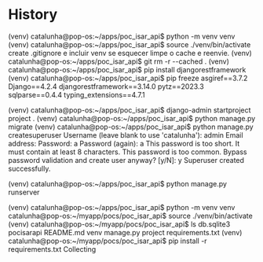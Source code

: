 
# History
(venv) catalunha@pop-os:~/apps/poc_isar_api$ python -m venv venv
(venv) catalunha@pop-os:~/apps/poc_isar_api$ source ./venv/bin/activate
create .gitignore e incluir venv 
se esquecer limpe o cache e reenvie.
(venv) catalunha@pop-os:~/apps/poc_isar_api$ git rm -r --cached .
(venv) catalunha@pop-os:~/apps/poc_isar_api$ pip install djangorestframework
(venv) catalunha@pop-os:~/apps/poc_isar_api$ pip freeze
asgiref==3.7.2
Django==4.2.4
djangorestframework==3.14.0
pytz==2023.3
sqlparse==0.4.4
typing_extensions==4.7.1

(venv) catalunha@pop-os:~/apps/poc_isar_api$ django-admin startproject project .
(venv) catalunha@pop-os:~/apps/poc_isar_api$ python manage.py migrate
(venv) catalunha@pop-os:~/apps/poc_isar_api$ python manage.py createsuperuser
Username (leave blank to use 'catalunha'): admin
Email address: 
Password: a
Password (again): a
This password is too short. It must contain at least 8 characters.
This password is too common.
Bypass password validation and create user anyway? [y/N]: y
Superuser created successfully.

(venv) catalunha@pop-os:~/apps/poc_isar_api$ python manage.py runserver

(venv) catalunha@pop-os:~/apps/poc_isar_api$ python -m venv venv
catalunha@pop-os:~/myapp/pocs/poc_isar_api$ source ./venv/bin/activate
(venv) catalunha@pop-os:~/myapp/pocs/poc_isar_api$ ls
db.sqlite3  pocisarapi  README.md         venv
manage.py   project     requirements.txt
(venv) catalunha@pop-os:~/myapp/pocs/poc_isar_api$ pip install -r requirements.txt 
Collecting